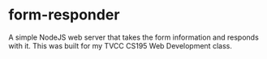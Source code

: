 # form-responder
A simple NodeJS web server that takes the form information and responds with it. This was built for my TVCC CS195 Web Development class.
